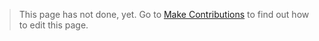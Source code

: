 > This page has not done, yet. Go to [Make Contributions](https://medicean.gitbooks.io/antsword/content/en/contribute_docs.html) to find out how to edit this page.

